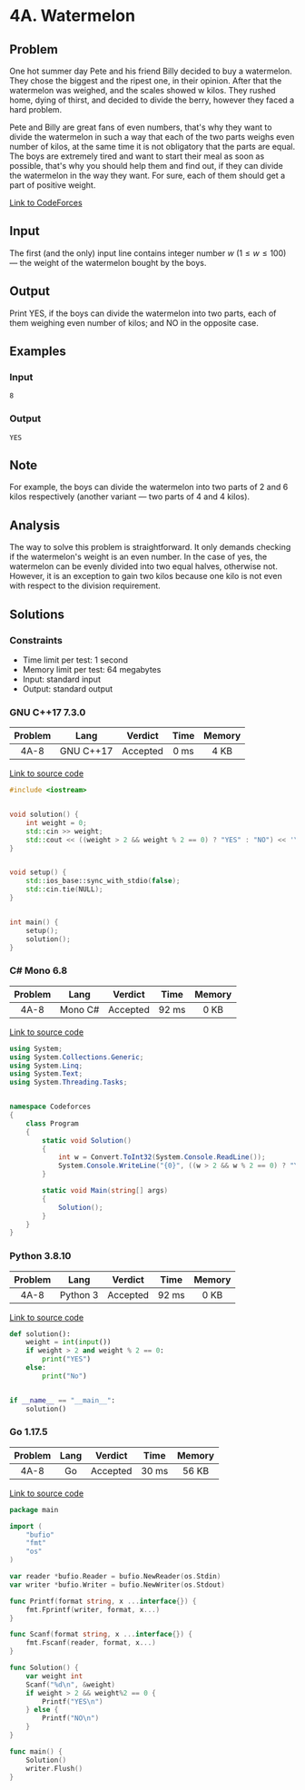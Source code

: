 # 4A. Watermelon

## Problem

One hot summer day Pete and his friend Billy decided to buy a watermelon. They chose the biggest and the ripest one, in their opinion. After that the watermelon was weighed, and the scales showed w kilos. They rushed home, dying of thirst, and decided to divide the berry, however they faced a hard problem.

Pete and Billy are great fans of even numbers, that's why they want to divide the watermelon in such a way that each of the two parts weighs even number of
kilos, at the same time it is not obligatory that the parts are equal. The boys are extremely tired and want to start their meal as soon as possible, that's why
you should help them and find out, if they can divide the watermelon in the way they want. For sure, each of them should get a part of positive weight.

[Link to CodeForces](https://codeforces.com/problemset/problem/4/A)

## Input

The first (and the only) input line contains integer number $w$ ($1 \leq w \leq 100$) — the weight of the watermelon bought by the boys.

## Output

Print YES, if the boys can divide the watermelon into two parts, each of them weighing even number of kilos; and NO in the opposite case.

## Examples

### Input

```
8
```

### Output

```
YES
```

## Note

For example, the boys can divide the watermelon into two parts of 2 and 6 kilos respectively (another variant — two parts of 4 and 4 kilos).

## Analysis

The way to solve this problem is straightforward. It only demands checking if the watermelon's weight is an even number. In the case of yes, the watermelon
can be evenly divided into two equal halves, otherwise not. However, it is an exception to gain two kilos because one kilo is not even with respect to the
division requirement.

## Solutions

### Constraints

  - Time limit per test: 1 second
  - Memory limit per test: 64 megabytes
  - Input: standard input
  - Output: standard output

### GNU C++17 7.3.0

| Problem |    Lang   |  Verdict | Time | Memory |
|:-------:|:---------:|:--------:|:----:|:------:|
|   4A-8  | GNU C++17 | Accepted | 0 ms |  4 KB  |

[Link to source code](solution.cpp)

```c++
#include <iostream>


void solution() {
    int weight = 0;
    std::cin >> weight;
    std::cout << ((weight > 2 && weight % 2 == 0) ? "YES" : "NO") << '\n';
}


void setup() {
    std::ios_base::sync_with_stdio(false);
    std::cin.tie(NULL);
}


int main() {
    setup();
    solution();
}
```

### C# Mono 6.8

| Problem |    Lang   |  Verdict | Time  | Memory |
|:-------:|:---------:|:--------:|:-----:|:------:|
|   4A-8  |  Mono C#  | Accepted | 92 ms |  0 KB  |

[Link to source code](solution.cs)

```c#
using System;
using System.Collections.Generic;
using System.Linq;
using System.Text;
using System.Threading.Tasks;


namespace Codeforces
{
    class Program
    {
        static void Solution()
        {
            int w = Convert.ToInt32(System.Console.ReadLine());
            System.Console.WriteLine("{0}", ((w > 2 && w % 2 == 0) ? "YES" : "NO"));
        }

        static void Main(string[] args)
        {
            Solution();
        }
    }
}
```

### Python 3.8.10

| Problem |    Lang   |  Verdict | Time  | Memory |
|:-------:|:---------:|:--------:|:-----:|:------:|
|   4A-8  | Python 3  | Accepted | 92 ms |  0 KB  |

[Link to source code](solution.py)

```python
def solution():
	weight = int(input())
	if weight > 2 and weight % 2 == 0:
		print("YES")
	else:
		print("No")


if __name__ == "__main__":
	solution()
```

### Go 1.17.5

| Problem |    Lang   |  Verdict | Time  | Memory |
|:-------:|:---------:|:--------:|:-----:|:------:|
|   4A-8  |     Go    | Accepted | 30 ms | 56 KB  |

[Link to source code](solution.go)

```go
package main

import (
	"bufio"
	"fmt"
	"os"
)

var reader *bufio.Reader = bufio.NewReader(os.Stdin)
var writer *bufio.Writer = bufio.NewWriter(os.Stdout)

func Printf(format string, x ...interface{}) {
	fmt.Fprintf(writer, format, x...)
}

func Scanf(format string, x ...interface{}) {
	fmt.Fscanf(reader, format, x...)
}

func Solution() {
	var weight int
	Scanf("%d\n", &weight)
	if weight > 2 && weight%2 == 0 {
		Printf("YES\n")
	} else {
		Printf("NO\n")
	}
}

func main() {
	Solution()
	writer.Flush()
}
```
